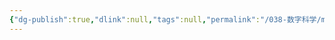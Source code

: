 ```yaml
---
{"dg-publish":true,"dlink":null,"tags":null,"permalink":"/038-数字科学/math/离散数学/集合的运算/","dgPassFrontmatter":true}
---
```


